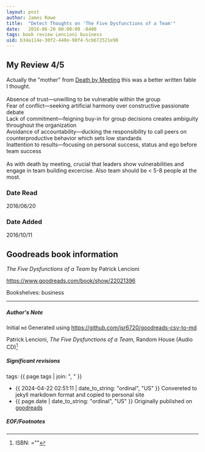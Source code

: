 ```yaml
---
layout: post
author: James Rowe
title:  "Detect Thoughts on 'The Five Dysfunctions of a Team'"
date:   2016-06-20 00:00:00 -0400
tags: book review Lencioni business
uid: b34a114e-30f2-440e-98f4-5cb672521e98
---
```


<!-- highly dependent on how you personally use jekyll templates, and how you want this to show up -->
<!-- escape any jekyll keys with double brackets -->

## My Review 4/5

Actually the "mother" from [Death by Meeting](https://www.goodreads.com/book/show/49040) this was a better written fable I thought. <br/><br/>Absence of trust—unwilling to be vulnerable within the group<br/>Fear of conflict—seeking artificial harmony over constructive passionate debate<br/>Lack of commitment—feigning buy-in for group decisions creates ambiguity throughout the organization<br/>Avoidance of accountability—ducking the responsibility to call peers on counterproductive behavior which sets low standards<br/>Inattention to results—focusing on personal success, status and ego before team success<br/><br/>As with death by meeting, crucial that leaders show vulnerabilities and engage in team building excercise. Also team should be < 5-8 people at the most.

### Date Read
2016/06/20

### Date Added
2016/10/11

## Goodreads book information

*The Five Dysfunctions of a Team* by Patrick Lencioni

https://www.goodreads.com/book/show/22021396

Bookshelves: business

---

##### Author's Note

Initial `md` Generated using https://github.com/jsr6720/goodreads-csv-to-md

Patrick Lencioni, *The Five Dysfunctions of a Team*,  Random House  (Audio CD)[^1]

##### Significant revisions

tags: {{ page.tags | join: ", " }} <!-- todo move this somewhere -->

- {{ 2024-04-22 02:51:11 | date_to_string: "ordinal", "US" }} Convereted to jekyll markdown format and copied to personal site
- {{ page.date | date_to_string: "ordinal", "US" }} Originally published on [goodreads](https://www.goodreads.com)

##### EOF/Footnotes

[^1]: ISBN: =""